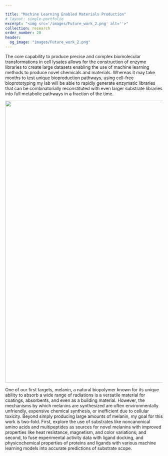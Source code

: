 ```yaml
---

title: "Machine Learning Enabled Materials Production"
# layout: single-portfolio
excerpt: "<img src='/images/Future_work_2.png' alt=''>"
collection: research
order_number: 20
header: 
  og_image: "images/Future_work_2.png"
---
```

The core capability to produce precise and complex biomolecular transformations in cell lysates allows for the construction of enzyme libraries to create large datasets enabling the use of machine learning methods to produce novel chemicals and materials. Whereas it may take months to test unique bioproduction pathways, using cell-free bioprototyping my lab will be able to rapidly generate enzymatic libraries that can be combinatorially reconstituted with even larger substrate libraries into full metabolic pathways in a fraction of the time.

<p align='center'>
<img src='/images/Future_work_2.png' width='900'>
</p>

One of our first targets, melanin, a natural biopolymer known for its unique ability to absorb a wide range of radiations is a versatile material for coatings, absorbents, and even as a building material. However, the mechanisms by which melanins are synthesized are often environmentally unfriendly, expensive chemical synthesis, or inefficient due to cellular toxicity. Beyond simply producing large amounts of melanin, my goal for this work is two-fold. First, explore the use of substrates like noncanonical amino acids and multipeptides as sources for novel melanins with improved properties like heat resistance, magnetism, and color variations; and second, to fuse experimental activity data with ligand docking, and physicochemical properties of proteins and ligands with various machine learning models into accurate predictions of substrate scope.